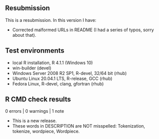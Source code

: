 ## Resubmission

This is a resubmission. In this version I have:

* Corrected malformed URLs in README (I had a series of typos, sorry about that).

## Test environments
* local R installation, R 4.1.1 (Windows 10)
* win-builder (devel)
* Windows Server 2008 R2 SP1, R-devel, 32/64 bit (rhub)
* Ubuntu Linux 20.04.1 LTS, R-release, GCC (rhub)
* Fedora Linux, R-devel, clang, gfortran (rhub)

## R CMD check results

0 errors | 0 warnings | 1 note

* This is a new release.
* These words in DESCRIPTION are NOT misspelled: Tokenization, tokenize, wordpiece, Wordpiece.
